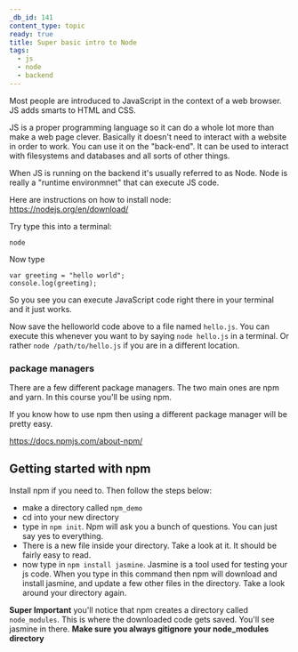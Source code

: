 ```yaml
---
_db_id: 141
content_type: topic
ready: true
title: Super basic intro to Node
tags:
  - js 
  - node
  - backend
---
```


Most people are introduced to JavaScript in the context of a web browser. JS adds smarts to HTML and CSS.

JS is a proper programming language so it can do a whole lot more than make a web page clever. Basically it doesn't need to interact with a website in order to work. You can use it on the "back-end". It can be used to interact with filesystems and databases and all sorts of other things.

When JS is running on the backend it's usually referred to as Node. Node is really a "runtime environmnet" that can execute JS code.

Here are instructions on how to install node: https://nodejs.org/en/download/

Try type this into a terminal:

```
node
```

Now type

```
var greeting = "hello world";
console.log(greeting);
```

So you see you can execute JavaScript code right there in your terminal and it just works.

Now save the helloworld code above to a file named `hello.js`. You can execute this whenever you want to by saying `node hello.js` in a terminal. Or rather `node /path/to/hello.js` if you are in a different location.

### package managers

There are a few different package managers. The two main ones are npm and yarn. In this course you'll be using npm.

If you know how to use npm then using a different package manager will be pretty easy.

https://docs.npmjs.com/about-npm/

## Getting started with npm

Install npm if you need to. Then follow the steps below:

- make a directory called `npm_demo`
- cd into your new directory
- type in `npm init`. Npm will ask you a bunch of questions. You can just say yes to everything.
- There is a new file inside your directory. Take a look at it. It should be fairly easy to read.
- now type in `npm install jasmine`. Jasmine is a tool used for testing your js code. When you type in this command then npm will download and install jasmine, and update a few other files in the directory. Take a look around your directory again.

**Super Important** you'll notice that npm creates a directory called `node_modules`. This is where the downloaded code gets saved. You'll see jasmine in there. **Make sure you always gitignore your node_modules directory**